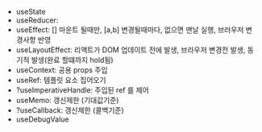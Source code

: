 
- useState
- useReducer: 
- useEffect: [] 마운트 될때만, [a,b] 변경될때마다, 없으면 맨날 실행, 브러우저 변경사항 반영
- useLayoutEffect: 리액트가 DOM 업데이트 전에 발생, 브라우저 변경전 발생, 동기적 발생(완료 할떄까지 hold됨)
- useContext: 공용 props 주입
- useRef: 템플릿 요소 집어오기
- ?useImperativeHandle: 주입된 ref 를 제어
- useMemo: 갱신제한 (기대값기준)
- ?useCallback: 갱신제한 (콜백기준)
- useDebugValue
                                                                                                                                                                                                                                                                                                                                              
